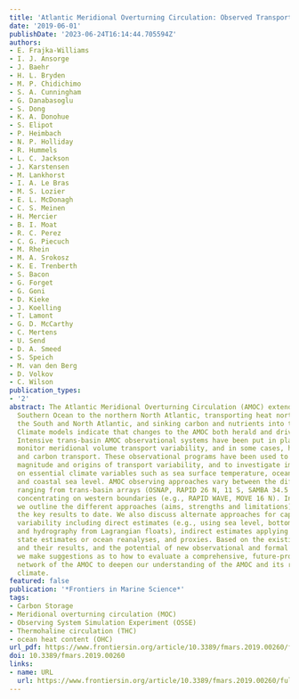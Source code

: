 ```yaml
---
title: 'Atlantic Meridional Overturning Circulation: Observed Transport and Variability'
date: '2019-06-01'
publishDate: '2023-06-24T16:14:44.705594Z'
authors:
- E. Frajka-Williams
- I. J. Ansorge
- J. Baehr
- H. L. Bryden
- M. P. Chidichimo
- S. A. Cunningham
- G. Danabasoglu
- S. Dong
- K. A. Donohue
- S. Elipot
- P. Heimbach
- N. P. Holliday
- R. Hummels
- L. C. Jackson
- J. Karstensen
- M. Lankhorst
- I. A. Le Bras
- M. S. Lozier
- E. L. McDonagh
- C. S. Meinen
- H. Mercier
- B. I. Moat
- R. C. Perez
- C. G. Piecuch
- M. Rhein
- M. A. Srokosz
- K. E. Trenberth
- S. Bacon
- G. Forget
- G. Goni
- D. Kieke
- J. Koelling
- T. Lamont
- G. D. McCarthy
- C. Mertens
- U. Send
- D. A. Smeed
- S. Speich
- M. van den Berg
- D. Volkov
- C. Wilson
publication_types:
- '2'
abstract: The Atlantic Meridional Overturning Circulation (AMOC) extends from the
  Southern Ocean to the northern North Atlantic, transporting heat northwards throughout
  the South and North Atlantic, and sinking carbon and nutrients into the deep ocean.
  Climate models indicate that changes to the AMOC both herald and drive climate shifts.
  Intensive trans-basin AMOC observational systems have been put in place to continuously
  monitor meridional volume transport variability, and in some cases, heat, freshwater
  and carbon transport. These observational programs have been used to diagnose the
  magnitude and origins of transport variability, and to investigate impacts of variability
  on essential climate variables such as sea surface temperature, ocean heat content
  and coastal sea level. AMOC observing approaches vary between the different systems,
  ranging from trans-basin arrays (OSNAP, RAPID 26 N, 11 S, SAMBA 34.5 N) to arrays
  concentrating on western boundaries (e.g., RAPID WAVE, MOVE 16 N). In this paper,
  we outline the different approaches (aims, strengths and limitations) and summarize
  the key results to date. We also discuss alternate approaches for capturing AMOC
  variability including direct estimates (e.g., using sea level, bottom pressure,
  and hydrography from Lagrangian floats), indirect estimates applying budgetary approaches,
  state estimates or ocean reanalyses, and proxies. Based on the existing observations
  and their results, and the potential of new observational and formal synthesis approaches,
  we make suggestions as to how to evaluate a comprehensive, future-proof observational
  network of the AMOC to deepen our understanding of the AMOC and its role in global
  climate.
featured: false
publication: '*Frontiers in Marine Science*'
tags:
- Carbon Storage
- Meridional overturning circulation (MOC)
- Observing System Simulation Experiment (OSSE)
- Thermohaline circulation (THC)
- ocean heat content (OHC)
url_pdf: https://www.frontiersin.org/article/10.3389/fmars.2019.00260/full
doi: 10.3389/fmars.2019.00260
links:
- name: URL
  url: https://www.frontiersin.org/article/10.3389/fmars.2019.00260/full
---
```



